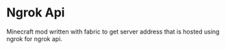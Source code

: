 # Ngrok Api

Minecraft mod written with fabric to get server address that is hosted using ngrok for ngrok api.
